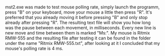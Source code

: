 mst2.exe was made to test mouse polling rate, simply launch the programm, press "B" on your keyboard, move your mouse a little then press "R". It's preferred that you already moving it before pressing "B" and only stop already after pressing "R".
The resulting text file will show you how long was the pause between each movement, in milliseconds. Every new line is new move and time between them is marked "Ms:".
My mouse is Ritmix RMW-555 and the resulting file after testing it can be found in the folder under the name "Ritmix RMW-555.txt", after looking at it I concluded that my mouse's polling rate is 4 ms.

